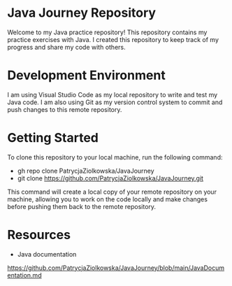 # Java Journey Repository

Welcome to my Java practice repository! This repository contains my practice exercises with Java. I created this repository to keep track of my progress and share my code with others.

# Development Environment

I am using Visual Studio Code as my local repository to write and test my Java code. I am also using Git as my version control system to commit and push changes to this remote repository.

# Getting Started

To clone this repository to your local machine, run the following command:

* gh repo clone PatrycjaZiolkowska/JavaJourney
* git clone https://github.com/PatrycjaZiolkowska/JavaJourney.git

This command will create a local copy of your remote repository on your machine, allowing you to work on the code locally and make changes before pushing them back to the remote repository.

# Resources

* Java documentation

https://github.com/PatrycjaZiolkowska/JavaJourney/blob/main/JavaDocumentation.md
